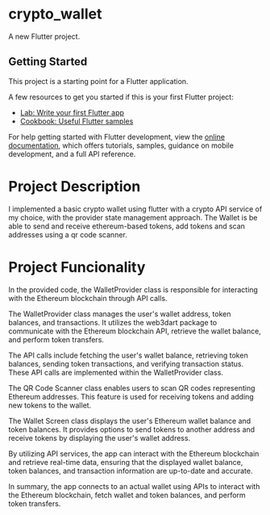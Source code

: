 # crypto_wallet

A new Flutter project.

## Getting Started

This project is a starting point for a Flutter application.


A few resources to get you started if this is your first Flutter project:

- [Lab: Write your first Flutter app](https://docs.flutter.dev/get-started/codelab)
- [Cookbook: Useful Flutter samples](https://docs.flutter.dev/cookbook)

For help getting started with Flutter development, view the
[online documentation](https://docs.flutter.dev/), which offers tutorials,
samples, guidance on mobile development, and a full API reference.

# Project Description

I implemented a basic crypto wallet using flutter with a crypto API service of my choice, with the provider state management approach. The Wallet is be able to send and receive ethereum-based tokens, add tokens and scan addresses using a qr code scanner.

# Project Funcionality

In the provided code, the WalletProvider class is responsible for interacting with the Ethereum blockchain through API calls.

The WalletProvider class manages the user's wallet address, token balances, and transactions. It utilizes the web3dart package to communicate with the Ethereum blockchain API, retrieve the wallet balance, and perform token transfers.

The API calls include fetching the user's wallet balance, retrieving token balances, sending token transactions, and verifying transaction status. These API calls are implemented within the WalletProvider class.


The QR Code Scanner class enables users to scan QR codes representing Ethereum addresses. This feature is used for receiving tokens and adding new tokens to the wallet.

The Wallet Screen class displays the user's Ethereum wallet balance and token balances. It provides options to send tokens to another address and receive tokens by displaying the user's wallet address.


By utilizing API services, the app can interact with the Ethereum blockchain and retrieve real-time data, ensuring that the displayed wallet balance, token balances, and transaction information are up-to-date and accurate.

In summary, the app connects to an actual wallet using APIs to interact with the Ethereum blockchain, fetch wallet and token balances, and perform token transfers.

